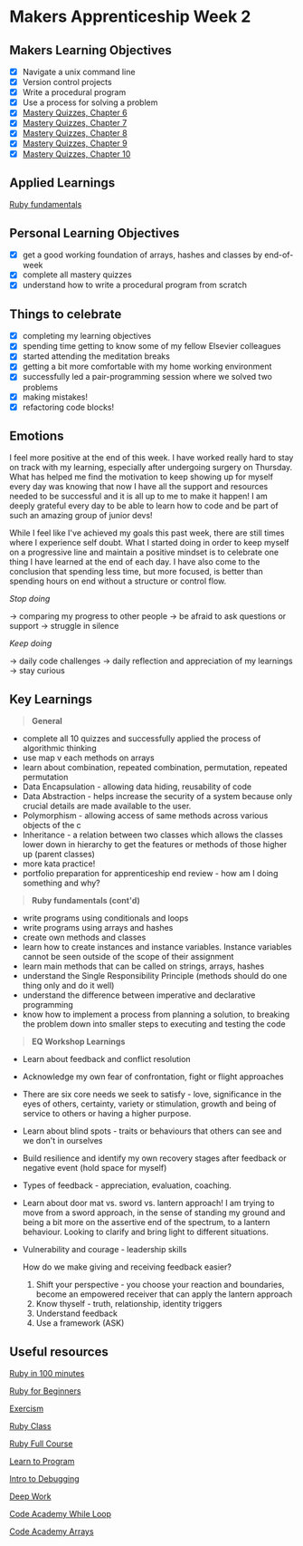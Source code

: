 # Makers Apprenticeship Week 2

## Makers Learning Objectives

- [x] Navigate a unix command line
- [x] Version control projects
- [x] Write a procedural program
- [x] Use a process for solving a problem
- [x] [Mastery Quizzes, Chapter 6](https://mastery-curriculum.makers.tech/chapter6/)
- [x] [Mastery Quizzes, Chapter 7](https://mastery-curriculum.makers.tech/chapter7/)
- [x] [Mastery Quizzes, Chapter 8](https://mastery-curriculum.makers.tech/chapter8/)
- [x] [Mastery Quizzes, Chapter 9](https://mastery-curriculum.makers.tech/chapter9/)
- [x] [Mastery Quizzes, Chapter 10](https://mastery-curriculum.makers.tech/chapter10/)

## Applied Learnings

[Ruby fundamentals](https://github.com/delexii/makers-dir/tree/main/ruby-fundamentals)

## Personal Learning Objectives

- [x] get a good working foundation of arrays, hashes and classes by end-of-week
- [x] complete all mastery quizzes
- [x] understand how to write a procedural program from scratch

## Things to celebrate

- [x] completing my learning objectives
- [x] spending time getting to know some of my fellow Elsevier colleagues
- [x] started attending the meditation breaks
- [x] getting a bit more comfortable with my home working environment
- [x] successfully led a pair-programming session where we solved two problems
- [x] making mistakes!
- [x] refactoring code blocks!

## Emotions

I feel more positive at the end of this week. I have worked really hard to stay on track with my learning, especially after undergoing surgery on Thursday. What has helped me find the motivation to keep showing up for myself every day was knowing that now I have all the support and resources needed to be successful and it is all up to me to make it happen! I am deeply grateful every day to be able to learn how to code and be part of such an amazing group of junior devs!

While I feel like I've achieved my goals this past week, there are still times where I experience self doubt. What I started doing in order to keep myself on a progressive line and maintain a positive mindset is to celebrate one thing I have learned at the end of each day. I have also come to the conclusion that spending less time, but more focused, is better than spending hours on end without a structure or control flow.

_Stop doing_

→ comparing my progress to other people
→ be afraid to ask questions or support
→ struggle in silence

_Keep doing_

→ daily code challenges
→ daily reflection and appreciation of my learnings
→ stay curious

## Key Learnings

> **General**

- complete all 10 quizzes and successfully applied the process of algorithmic thinking
- use map v each methods on arrays
- learn about combination, repeated combination, permutation, repeated permutation
- Data Encapsulation - allowing data hiding, reusability of code
- Data Abstraction - helps increase the security of a system because only crucial details are made available to the user.
- Polymorphism - allowing access of same methods across various objects of the c
- Inheritance - a relation between two classes which allows the classes lower down in hierarchy to get the features or methods of those higher up (parent classes)
- more kata practice!
- portfolio preparation for apprenticeship end review - how am I doing something and why?

> **Ruby fundamentals (cont'd)**

- write programs using conditionals and loops
- write programs using arrays and hashes
- create own methods and classes
- learn how to create instances and instance variables. Instance variables cannot be seen outside of the scope of their assignment
- learn main methods that can be called on strings, arrays, hashes
- understand the Single Responsibility Principle (methods should do one thing only and do it well)
- understand the difference between imperative and declarative programming
- know how to implement a process from planning a solution, to breaking the problem down into smaller steps to executing and testing the code

> **EQ Workshop Learnings**

- Learn about feedback and conflict resolution
- Acknowledge my own fear of confrontation, fight or flight approaches
- There are six core needs we seek to satisfy - love, significance in the eyes of others, certainty, variety or stimulation, growth and being of service to others or having a higher purpose.
- Learn about blind spots - traits or behaviours that others can see and we don't in ourselves
- Build resilience and identify my own recovery stages after feedback or negative event (hold space for myself)
- Types of feedback - appreciation, evaluation, coaching.
- Learn about door mat vs. sword vs. lantern approach! I am trying to move from a sword approach, in the sense of standing my ground and being a bit more on the assertive end of the spectrum, to a lantern behaviour. Looking to clarify and bring light to different situations.
- Vulnerability and courage - leadership skills

  How do we make giving and receiving feedback easier?

  1. Shift your perspective - you choose your reaction and boundaries, become an empowered receiver that can apply the lantern approach
  2. Know thyself - truth, relationship, identity triggers
  3. Understand feedback
  4. Use a framework (ASK)

## Useful resources

[Ruby in 100 minutes](http://tutorials.jumpstartlab.com/projects/ruby_in_100_minutes.html)

[Ruby for Beginners](http://ruby-for-beginners.rubymonstas.org/)

[Exercism](https://exercism.org/tracks/ruby)

[Ruby Class](https://www.rubyguides.com/2019/02/ruby-class/)

[Ruby Full Course](https://www.youtube.com/watch?v=t_ispmWmdjY&t=6029s)

[Learn to Program](https://pine.fm/LearnToProgram/chap_00.html)

[Intro to Debugging](https://www.youtube.com/watch?v=Bt4Q0nP9Igc)

[Deep Work](https://medium.com/@nina.semczuk/5-practices-from-deep-work-by-cal-newport-thatll-change-your-life-303847ec5f3c)

[Code Academy While Loop](https://www.codecademy.com/courses/learn-ruby/lessons/loops-iterators/exercises/the-while-loop)

[Code Academy Arrays](https://www.codecademy.com/courses/learn-ruby/lessons/ruby-data-structures/exercises/creating-arrays)
